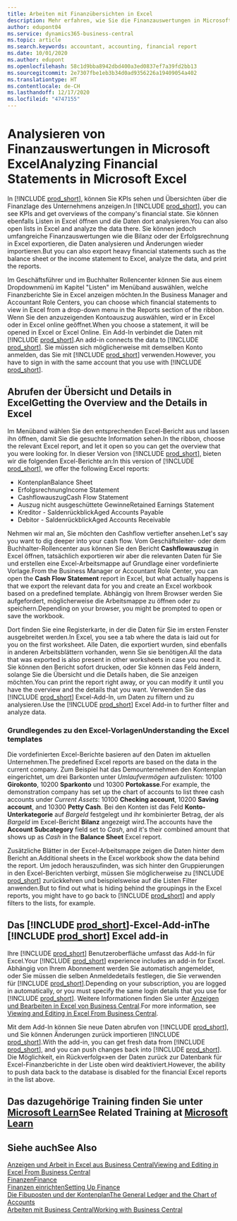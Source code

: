 ```yaml
---
title: Arbeiten mit Finanzübersichten in Excel
description: Mehr erfahren, wie Sie die Finanzauswertungen in Microsoft Excel von Business Central für eine bessere Analyse öffnen können.
author: edupont04
ms.service: dynamics365-business-central
ms.topic: article
ms.search.keywords: accountant, accounting, financial report
ms.date: 10/01/2020
ms.author: edupont
ms.openlocfilehash: 58c1d9bba8942dbd400a3ed0837ef7a39fd2bb13
ms.sourcegitcommit: 2e7307fbe1eb3b34d0ad9356226a19409054a402
ms.translationtype: HT
ms.contentlocale: de-CH
ms.lasthandoff: 12/17/2020
ms.locfileid: "4747155"
---
```

# <a name="analyzing-financial-statements-in-microsoft-excel"></a><span data-ttu-id="2046f-103">Analysieren von Finanzauswertungen in Microsoft Excel</span><span class="sxs-lookup"><span data-stu-id="2046f-103">Analyzing Financial Statements in Microsoft Excel</span></span>

<span data-ttu-id="2046f-104">In [!INCLUDE [prod_short](includes/prod_short.md)], können Sie KPIs sehen und Übersichten über die Finanzlage des Unternehmens anzeigen.</span><span class="sxs-lookup"><span data-stu-id="2046f-104">In [!INCLUDE [prod_short](includes/prod_short.md)], you can see KPIs and get overviews of the company's financial state.</span></span> <span data-ttu-id="2046f-105">Sie können ebenfalls Listen in Excel öffnen und die Daten dort analysieren.</span><span class="sxs-lookup"><span data-stu-id="2046f-105">You can also open lists in Excel and analyze the data there.</span></span> <span data-ttu-id="2046f-106">Sie können jedoch umfangreiche Finanzauswertungen wie die Bilanz oder der Erfolgsrechnung in Excel exportieren, die Daten analysieren und Änderungen wieder importieren.</span><span class="sxs-lookup"><span data-stu-id="2046f-106">But you can also export heavy financial statements such as the balance sheet or the income statement to Excel, analyze the data, and print the reports.</span></span>  

<span data-ttu-id="2046f-107">Im Geschäftsführer und im Buchhalter Rollencenter können Sie aus einem Dropdownmenü im Kapitel "Listen" im Menüband auswählen, welche Finanzberichte Sie in Excel anzeigen möchten.</span><span class="sxs-lookup"><span data-stu-id="2046f-107">In the Business Manager and Accountant Role Centers, you can choose which financial statements to view in Excel from a drop-down menu in the Reports section of the ribbon.</span></span> <span data-ttu-id="2046f-108">Wenn Sie den anzuzeigenden Kontoauszug auswählen, wird er in Excel oder in Excel online geöffnet.</span><span class="sxs-lookup"><span data-stu-id="2046f-108">When you choose a statement, it will be opened in Excel or Excel Online.</span></span> <span data-ttu-id="2046f-109">Ein Add-In verbindet die Daten mit [!INCLUDE [prod_short](includes/prod_short.md)].</span><span class="sxs-lookup"><span data-stu-id="2046f-109">An add-in connects the data to [!INCLUDE [prod_short](includes/prod_short.md)].</span></span> <span data-ttu-id="2046f-110">Sie müssen sich möglicherweise mit demselben Konto anmelden, das Sie mit [!INCLUDE [prod_short](includes/prod_short.md)] verwenden.</span><span class="sxs-lookup"><span data-stu-id="2046f-110">However, you have to sign in with the same account that you use with [!INCLUDE [prod_short](includes/prod_short.md)].</span></span>  

## <a name="getting-the-overview-and-the-details-in-excel"></a><span data-ttu-id="2046f-111">Abrufen der Übersicht und Details in Excel</span><span class="sxs-lookup"><span data-stu-id="2046f-111">Getting the Overview and the Details in Excel</span></span>

<span data-ttu-id="2046f-112">Im Menüband wählen Sie den entsprechenden Excel-Bericht aus und lassen ihn öffnen, damit Sie die gesuchte Information sehen.</span><span class="sxs-lookup"><span data-stu-id="2046f-112">In the ribbon, choose the relevant Excel report, and let it open so you can get the overview that you were looking for.</span></span> <span data-ttu-id="2046f-113">In dieser Version von [!INCLUDE [prod_short](includes/prod_short.md)], bieten wir die folgenden Excel-Berichte an:</span><span class="sxs-lookup"><span data-stu-id="2046f-113">In this version of [!INCLUDE [prod_short](includes/prod_short.md)], we offer the following Excel reports:</span></span>

- <span data-ttu-id="2046f-114">Kontenplan</span><span class="sxs-lookup"><span data-stu-id="2046f-114">Balance Sheet</span></span>  
- <span data-ttu-id="2046f-115">Erfolgsrechnung</span><span class="sxs-lookup"><span data-stu-id="2046f-115">Income Statement</span></span>  
- <span data-ttu-id="2046f-116">Cashflowauszug</span><span class="sxs-lookup"><span data-stu-id="2046f-116">Cash Flow Statement</span></span>  
- <span data-ttu-id="2046f-117">Auszug nicht ausgeschüttete Gewinne</span><span class="sxs-lookup"><span data-stu-id="2046f-117">Retained Earnings Statement</span></span>  
- <span data-ttu-id="2046f-118">Kreditor - Saldenrückblick</span><span class="sxs-lookup"><span data-stu-id="2046f-118">Aged Accounts Payable</span></span>  
- <span data-ttu-id="2046f-119">Debitor - Saldenrückblick</span><span class="sxs-lookup"><span data-stu-id="2046f-119">Aged Accounts Receivable</span></span>  

<span data-ttu-id="2046f-120">Nehmen wir mal an, Sie möchten den Cashflow vertiefter ansehen.</span><span class="sxs-lookup"><span data-stu-id="2046f-120">Let's say you want to dig deeper into your cash flow.</span></span> <span data-ttu-id="2046f-121">Vom Geschäftsleiter- oder dem Buchhalter-Rollencenter aus können Sie den Bericht **Cashflowauszug** in Excel öffnen, tatsächlich exportieren wir aber die relevanten Daten für Sie und erstellen eine Excel-Arbeitsmappe auf Grundlage einer vordefinierte Vorlage.</span><span class="sxs-lookup"><span data-stu-id="2046f-121">From the Business Manager or Accountant Role Center, you can open the **Cash Flow Statement** report in Excel, but what actually happens is that we export the relevant data for you and create an Excel workbook based on a predefined template.</span></span> <span data-ttu-id="2046f-122">Abhängig von Ihrem Browser werden Sie aufgefordert, möglicherweise die Arbeitsmappe zu öffnen oder zu speichern.</span><span class="sxs-lookup"><span data-stu-id="2046f-122">Depending on your browser, you might be prompted to open or save the workbook.</span></span>  

<span data-ttu-id="2046f-123">Dort finden Sie eine Registerkarte, in der die Daten für Sie im ersten Fenster ausgebreitet werden.</span><span class="sxs-lookup"><span data-stu-id="2046f-123">In Excel, you see a tab where the data is laid out for you on the first worksheet.</span></span> <span data-ttu-id="2046f-124">Alle Daten, die exportiert wurden, sind ebenfalls in anderen Arbeitsblättern vorhanden, wenn Sie sie benötigen.</span><span class="sxs-lookup"><span data-stu-id="2046f-124">All the data that was exported is also present in other worksheets in case you need it.</span></span> <span data-ttu-id="2046f-125">Sie können den Bericht sofort drucken, oder Sie können das Feld ändern, solange Sie die Übersicht und die Details haben, die Sie anzeigen möchten.</span><span class="sxs-lookup"><span data-stu-id="2046f-125">You can print the report right away, or you can modify it until you have the overview and the details that you want.</span></span> <span data-ttu-id="2046f-126">Verwenden Sie das [!INCLUDE [prod_short](includes/prod_short.md)] Excel-Add-In, um Daten zu filtern und zu analysieren.</span><span class="sxs-lookup"><span data-stu-id="2046f-126">Use the [!INCLUDE [prod_short](includes/prod_short.md)] Excel Add-in to further filter and analyze data.</span></span>  

### <a name="understanding-the-excel-templates"></a><span data-ttu-id="2046f-127">Grundlegendes zu den Excel-Vorlagen</span><span class="sxs-lookup"><span data-stu-id="2046f-127">Understanding the Excel templates</span></span>

<span data-ttu-id="2046f-128">Die vordefinierten Excel-Berichte basieren auf den Daten im aktuellen Unternehmen.</span><span class="sxs-lookup"><span data-stu-id="2046f-128">The predefined Excel reports are based on the data in the current company.</span></span> <span data-ttu-id="2046f-129">Zum Beispiel hat das Demounternehmen den Kontenplan eingerichtet, um drei Barkonten unter *Umlaufvermögen* aufzulisten: 10100 **Girokonto**, 10200 **Sparkonto** und 10300 **Portokasse**.</span><span class="sxs-lookup"><span data-stu-id="2046f-129">For example, the demonstration company has set up the chart of accounts to list three cash accounts under *Current Assets*: 10100 **Checking account**, 10200 **Saving account**, and 10300 **Petty Cash**.</span></span> <span data-ttu-id="2046f-130">Bei den Konten ist das Feld **Konto-Unterkategorie** auf *Bargeld* festgelegt und ihr kombinierter Betrag, der als *Bargeld* im Excel-Bericht **Bilanz** angezeigt wird.</span><span class="sxs-lookup"><span data-stu-id="2046f-130">The accounts have the **Account Subcategory** field set to *Cash*, and it's their combined amount that shows up as *Cash* in the **Balance Sheet** Excel report.</span></span>  

<span data-ttu-id="2046f-131">Zusätzliche Blätter in der Excel-Arbeitsmappe zeigen die Daten hinter dem Bericht an.</span><span class="sxs-lookup"><span data-stu-id="2046f-131">Additional sheets in the Excel workbook show the data behind the report.</span></span> <span data-ttu-id="2046f-132">Um jedoch herauszufinden, was sich hinter den Gruppierungen in den Excel-Berichten verbirgt, müssen Sie möglicherweise zu [!INCLUDE [prod_short](includes/prod_short.md)] zurückkehren und beispielsweise auf die Listen Filter anwenden.</span><span class="sxs-lookup"><span data-stu-id="2046f-132">But to find out what is hiding behind the groupings in the Excel reports, you might have to go back to [!INCLUDE [prod_short](includes/prod_short.md)] and apply filters to the lists, for example.</span></span>  

## <a name="the-prod_short-excel-add-in"></a><span data-ttu-id="2046f-133">Das [!INCLUDE [prod_short](includes/prod_short.md)]-Excel-Add-in</span><span class="sxs-lookup"><span data-stu-id="2046f-133">The [!INCLUDE [prod_short](includes/prod_short.md)] Excel add-in</span></span>

<span data-ttu-id="2046f-134">Ihre [!INCLUDE [prod_short](includes/prod_short.md)] Benutzeroberfläche umfasst das Add-In für Excel.</span><span class="sxs-lookup"><span data-stu-id="2046f-134">Your [!INCLUDE [prod_short](includes/prod_short.md)] experience includes an add-in for Excel.</span></span> <span data-ttu-id="2046f-135">Abhängig von Ihrem Abonnement werden Sie automatisch angemeldet, oder Sie müssen die selben Anmeldedetails festlegen, die Sie verwenden für [!INCLUDE [prod_short](includes/prod_short.md)].</span><span class="sxs-lookup"><span data-stu-id="2046f-135">Depending on your subscription, you are logged in automatically, or you must specify the same login details that you use for [!INCLUDE [prod_short](includes/prod_short.md)].</span></span> <span data-ttu-id="2046f-136">Weitere Informationen finden Sie unter [Anzeigen und Bearbeiten in Excel von Business Central](across-work-with-excel.md).</span><span class="sxs-lookup"><span data-stu-id="2046f-136">For more information, see [Viewing and Editing in Excel From Business Central](across-work-with-excel.md).</span></span>  

<span data-ttu-id="2046f-137">Mit dem Add-In können Sie neue Daten abrufen von [!INCLUDE [prod_short](includes/prod_short.md)], und Sie können Änderungen zurück importieren [!INCLUDE [prod_short](includes/prod_short.md)].</span><span class="sxs-lookup"><span data-stu-id="2046f-137">With the add-in, you can get fresh data from [!INCLUDE [prod_short](includes/prod_short.md)], and you can push changes back into [!INCLUDE [prod_short](includes/prod_short.md)].</span></span> <span data-ttu-id="2046f-138">Die Möglichkeit, ein Rückverfolg«»en der Daten zurück zur Datenbank für Excel-Finanzberichte in der Liste oben wird deaktiviert.</span><span class="sxs-lookup"><span data-stu-id="2046f-138">However, the ability to push data back to the database is disabled for the financial Excel reports in the list above.</span></span>  

## <a name="see-related-training-at-microsoft-learn"></a><span data-ttu-id="2046f-139">Das dazugehörige Training finden Sie unter [Microsoft Learn](/learn/modules/configure-powerbi-excel-dynamics-365-business-central/index)</span><span class="sxs-lookup"><span data-stu-id="2046f-139">See Related Training at [Microsoft Learn](/learn/modules/configure-powerbi-excel-dynamics-365-business-central/index)</span></span>

## <a name="see-also"></a><span data-ttu-id="2046f-140">Siehe auch</span><span class="sxs-lookup"><span data-stu-id="2046f-140">See Also</span></span>

[<span data-ttu-id="2046f-141">Anzeigen und Arbeit in Excel aus Business Central</span><span class="sxs-lookup"><span data-stu-id="2046f-141">Viewing and Editing in Excel From Business Central</span></span>](across-work-with-excel.md)  
[<span data-ttu-id="2046f-142">Finanzen</span><span class="sxs-lookup"><span data-stu-id="2046f-142">Finance</span></span>](finance.md)  
[<span data-ttu-id="2046f-143">Finanzen einrichten</span><span class="sxs-lookup"><span data-stu-id="2046f-143">Setting Up Finance</span></span>](finance-setup-finance.md)  
[<span data-ttu-id="2046f-144">Die Fibuposten und der Kontenplan</span><span class="sxs-lookup"><span data-stu-id="2046f-144">The General Ledger and the Chart of Accounts</span></span>](finance-general-ledger.md)  
[<span data-ttu-id="2046f-145">Arbeiten mit  Business Central</span><span class="sxs-lookup"><span data-stu-id="2046f-145">Working with Business Central</span></span>](ui-work-product.md)  

